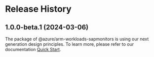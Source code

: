 # Release History
    
## 1.0.0-beta.1 (2024-03-06)

The package of @azure/arm-workloads-sapmonitors is using our next generation design principles. To learn more, please refer to our documentation [Quick Start](https://aka.ms/js-track2-quickstart).
